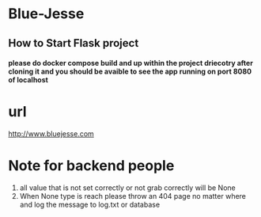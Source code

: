 # Blue-Jesse


## How to Start Flask project

#### please do docker compose build and up within the project driecotry after cloning it and you should be avaible to see the app running on port 8080 of localhost


# url
http://www.bluejesse.com






# Note for backend people
1. all value that is not set correctly or not grab correctly will be None
2. When None type is reach please throw an 404 page no matter where and log the message to log.txt or database
